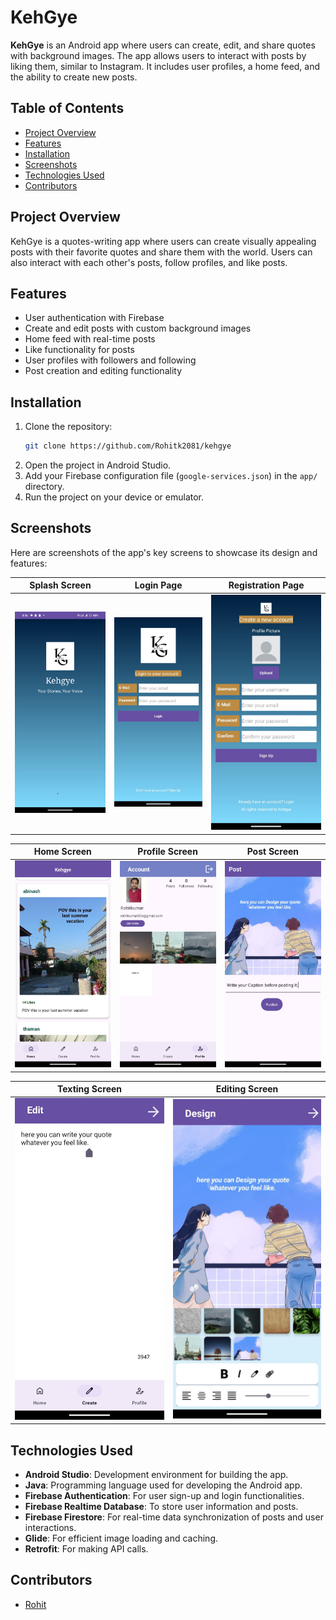 # KehGye

**KehGye** is an Android app where users can create, edit, and share quotes with background images. The app allows users to interact with posts by liking them, similar to Instagram. It includes user profiles, a home feed, and the ability to create new posts.

## Table of Contents
- [Project Overview](#project-overview)
- [Features](#features)
- [Installation](#installation)
- [Screenshots](#screenshots)
- [Technologies Used](#technologies-used)
- [Contributors](#contributors)

## Project Overview
KehGye is a quotes-writing app where users can create visually appealing posts with their favorite quotes and share them with the world. Users can also interact with each other's posts, follow profiles, and like posts.

## Features
- User authentication with Firebase
- Create and edit posts with custom background images
- Home feed with real-time posts
- Like functionality for posts
- User profiles with followers and following
- Post creation and editing functionality
<!-- - Weather integration using an API (if applicable) -->

## Installation
1. Clone the repository:
    ```bash
    git clone https://github.com/Rohitk2081/kehgye
    ```
2. Open the project in Android Studio.
3. Add your Firebase configuration file (`google-services.json`) in the `app/` directory.
4. Run the project on your device or emulator.

## Screenshots
Here are screenshots of the app's key screens to showcase its design and features:

| Splash Screen | Login Page | Registration Page |
|---------------|------------|-------------------|
| ![Splash](splash_screenshot.png) | ![Login](login_screenshot.png) | ![Registration](registration_screenshot.png) |

| Home Screen | Profile Screen | Post Screen |
|-------------|----------------|-------------|
| ![Home](home_screenshot.png) | ![Profile](profile_screenshot.png) | ![Post](post_screenshot.png) |

| Texting Screen | Editing Screen | 
|----------------|----------------|
| ![Texting](texting_screenshot.png) | ![Editing](editing_screenshot.png) | 

## Technologies Used
- **Android Studio**: Development environment for building the app.
- **Java**: Programming language used for developing the Android app.
- **Firebase Authentication**: For user sign-up and login functionalities.
- **Firebase Realtime Database**: To store user information and posts.
- **Firebase Firestore**: For real-time data synchronization of posts and user interactions.
- **Glide**: For efficient image loading and caching.
- **Retrofit**: For making API calls.

## Contributors
- [Rohit](https://github.com/Rohitk2081)
